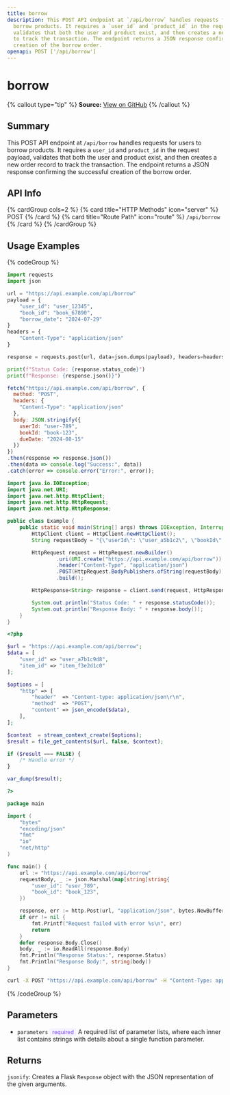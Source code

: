 ```yaml
---
title: borrow
description: This POST API endpoint at `/api/borrow` handles requests for users to
  borrow products. It requires a `user_id` and `product_id` in the request payload,
  validates that both the user and product exist, and then creates a new order record
  to track the transaction. The endpoint returns a JSON response confirming the successful
  creation of the borrow order.
openapi: POST ['/api/borrow']
---
```

# borrow

{% callout type="tip" %}
**Source:** [View on GitHub](https://github.com/bshowell0/numbered-tabs/blob/main/temp_python/api_routes.py#L54-L58)
{% /callout %}

## Summary
This POST API endpoint at `/api/borrow` handles requests for users to borrow products. It requires a `user_id` and `product_id` in the request payload, validates that both the user and product exist, and then creates a new order record to track the transaction. The endpoint returns a JSON response confirming the successful creation of the borrow order.

## API Info
{% cardGroup cols=2 %}
{% card title="HTTP Methods" icon="server" %}
POST
{% /card %}
{% card title="Route Path" icon="route" %}
`/api/borrow`
{% /card %}
{% /cardGroup %}

## Usage Examples
{% codeGroup %}
```python {% title="Python" %}
import requests
import json

url = "https://api.example.com/api/borrow"
payload = {
    "user_id": "user_12345",
    "book_id": "book_67890",
    "borrow_date": "2024-07-29"
}
headers = {
    "Content-Type": "application/json"
}

response = requests.post(url, data=json.dumps(payload), headers=headers)

print(f"Status Code: {response.status_code}")
print(f"Response: {response.json()}")
```

```javascript {% title="JavaScript" %}
fetch("https://api.example.com/api/borrow", {
  method: "POST",
  headers: {
    "Content-Type": "application/json"
  },
  body: JSON.stringify({
    userId: "user-789",
    bookId: "book-123",
    dueDate: "2024-08-15"
  })
})
.then(response => response.json())
.then(data => console.log("Success:", data))
.catch(error => console.error("Error:", error));
```

```java {% title="Java" %}
import java.io.IOException;
import java.net.URI;
import java.net.http.HttpClient;
import java.net.http.HttpRequest;
import java.net.http.HttpResponse;

public class Example {
    public static void main(String[] args) throws IOException, InterruptedException {
        HttpClient client = HttpClient.newHttpClient();
        String requestBody = "{\"userId\": \"user_a5b1c2\", \"bookId\": \"book_x4y5z6\"}";

        HttpRequest request = HttpRequest.newBuilder()
                .uri(URI.create("https://api.example.com/api/borrow"))
                .header("Content-Type", "application/json")
                .POST(HttpRequest.BodyPublishers.ofString(requestBody))
                .build();

        HttpResponse<String> response = client.send(request, HttpResponse.BodyHandlers.ofString());

        System.out.println("Status Code: " + response.statusCode());
        System.out.println("Response Body: " + response.body());
    }
}
```

```php {% title="PHP" %}
<?php

$url = "https://api.example.com/api/borrow";
$data = [
    "user_id" => "user_a7b1c9d8",
    "item_id" => "item_f3e2d1c0"
];

$options = [
    "http" => [
        "header"  => "Content-type: application/json\r\n",
        "method"  => "POST",
        "content" => json_encode($data),
    ],
];

$context  = stream_context_create($options);
$result = file_get_contents($url, false, $context);

if ($result === FALSE) {
    /* Handle error */
}

var_dump($result);

?>
```

```go {% title="GO" %}
package main

import (
	"bytes"
	"encoding/json"
	"fmt"
	"io"
	"net/http"
)

func main() {
	url := "https://api.example.com/api/borrow"
	requestBody, _ := json.Marshal(map[string]string{
		"user_id": "user_789",
		"book_id": "book_123",
	})

	response, err := http.Post(url, "application/json", bytes.NewBuffer(requestBody))
	if err != nil {
		fmt.Printf("Request failed with error %s\n", err)
		return
	}
	defer response.Body.Close()
	body, _ := io.ReadAll(response.Body)
	fmt.Println("Response Status:", response.Status)
	fmt.Println("Response Body:", string(body))
}
```

```bash {% title="cURL" %}
curl -X POST "https://api.example.com/api/borrow" -H "Content-Type: application/json" -d '{"user_id": "user_123", "book_id": "book_456"}'
```
{% /codeGroup %}

## Parameters
- `parameters` <span style="color: #8B5CF6; background-color: #F5F3FF; padding: 2px 6px; border-radius: 4px; font-size: 0.9em; font-weight: 500;">required</span>
  A required list of parameter lists, where each inner list contains strings with details about a single function parameter.

## Returns
`jsonify`: Creates a Flask `Response` object with the JSON representation of the given arguments.